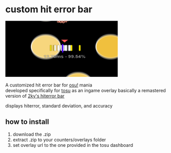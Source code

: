# custom hit error bar
<img src="preview.png" width="350" height="175">

A customized hit error bar for [osu!](https://osu.ppy.sh) mania  
developed specifically for [tosu](https://github.com/kotrikd/tosu) as an ingame overlay
basically a remastered version of [2ky's hiterror bar](https://github.com/2222zz/gosumemory-theme/tree/main/mania_simple_hiterror_colorful/)

displays hiterror, standard deviation, and accuracy

## how to install

1. download the .zip
2. extract .zip to your counters/overlays folder
3. set overlay url to the one provided in the tosu dashboard
